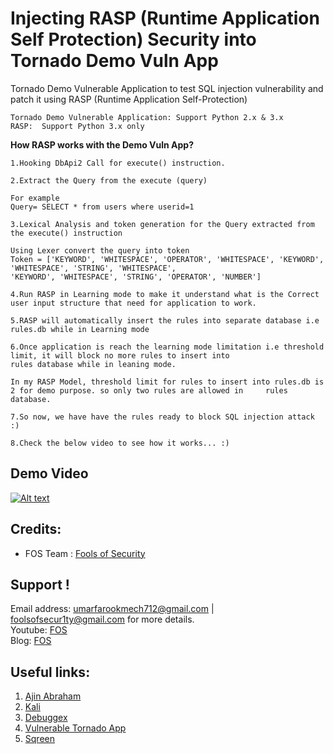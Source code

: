 # Injecting RASP (Runtime Application Self Protection) Security into Tornado Demo Vuln App
Tornado Demo Vulnerable Application to test SQL injection vulnerability and patch it using RASP (Runtime Application Self-Protection)
```
Tornado Demo Vulnerable Application: Support Python 2.x & 3.x
RASP:  Support Python 3.x only
```

**How RASP works with the Demo Vuln App?**

    1.Hooking DbApi2 Call for execute() instruction.
    
    2.Extract the Query from the execute (query)

    For example
    Query= SELECT * from users where userid=1

    3.Lexical Analysis and token generation for the Query extracted from the execute() instruction

    Using Lexer convert the query into token
    Token = ['KEYWORD', 'WHITESPACE', 'OPERATOR', 'WHITESPACE', 'KEYWORD', 'WHITESPACE', 'STRING', 'WHITESPACE',
    'KEYWORD', 'WHITESPACE', 'STRING', 'OPERATOR', 'NUMBER']
    
    4.Run RASP in Learning mode to make it understand what is the Correct user input structure that need for application to work.
    
    5.RASP will automatically insert the rules into separate database i.e rules.db while in Learning mode
    
    6.Once application is reach the learning mode limitation i.e threshold limit, it will block no more rules to insert into
    rules database while in leaning mode.
    
    In my RASP Model, threshold limit for rules to insert into rules.db is 2 for demo purpose. so only two rules are allowed in     rules database. 
    
    7.So now, we have have the rules ready to block SQL injection attack :)
    
    8.Check the below video to see how it works... :)
    
## Demo Video
  
   [![Alt text](https://img.youtube.com/vi/5yKH3nFZ9lY/0.jpg)](https://www.youtube.com/watch?v=5yKH3nFZ9lY)

## Credits:
* FOS Team : [Fools of Security](https://www.youtube.com/channel/UCEBHO0kD1WFvIhf9wBCU-VQ)

## Support !
 Email address: umarfarookmech712@gmail.com | foolsofsecur1ty@gmail.com for more details. <br>
 Youtube: [FOS](https://www.youtube.com/channel/UCEBHO0kD1WFvIhf9wBCU-VQ) <br>
 Blog: [FOS](https://fosecurity.blogspot.com) 

## Useful links:
1. [Ajin Abraham](http://ajinabraham.com/)
2. [Kali](https://www.kali.org/)
3. [Debuggex](https://www.debuggex.com/)
4. [Vulnerable Tornado App](https://github.com/ajinabraham/Vulnerable_Tornado_App)
6. [Sqreen](https://blog.sqreen.io/)

